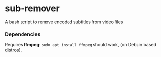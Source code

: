 # sub-remover
A bash script to remove encoded subtitles from video files

### Dependencies
Requires **ffmpeg**: 
```sudo apt install ffmpeg``` should work, (on Debain based distros).
